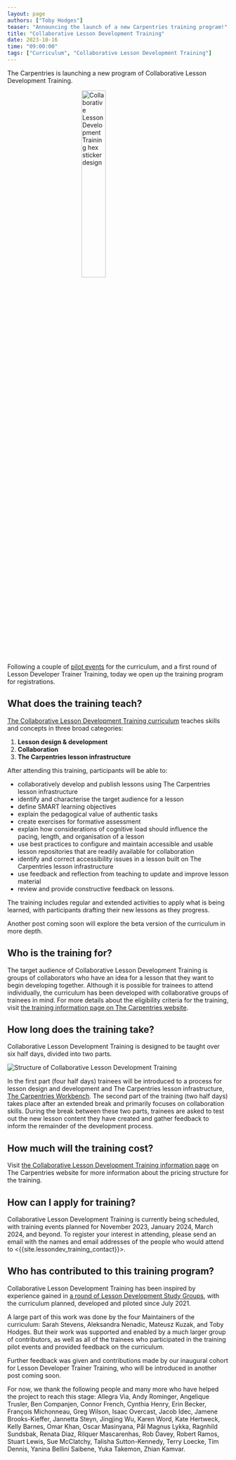 ```yaml
---
layout: page
authors: ["Toby Hodges"]
teaser: "Announcing the launch of a new Carpentries training program!"
title: "Collaborative Lesson Development Training"
date: 2023-10-16
time: "09:00:00"
tags: ["Curriculum", "Collaborative Lesson Development Training"]
---
```


The Carpentries is launching a new program of Collaborative Lesson Development Training.

<img alt="Collaborative Lesson Development Training hex sticker design" src="{{ site.urlimg }}/blog/2023/10/CLDT-hex-sticker.png" style='display: block; margin-left: auto; margin-right: auto; width: 33%;'>

Following a couple of [pilot events][cldt-pilot] for the curriculum,
and a first round of Lesson Developer Trainer Training,
today we open up the training program for registrations.


## What does the training teach?
[The Collaborative Lesson Development Training curriculum][cldt-curriculum]
teaches skills and concepts in three broad categories:

1. **Lesson design & development**
2. **Collaboration**
3. **The Carpentries lesson infrastructure**

After attending this training, participants will be able to:

* collaboratively develop and publish lessons using The Carpentries lesson infrastructure
* identify and characterise the target audience for a lesson
* define SMART learning objectives
* explain the pedagogical value of authentic tasks
* create exercises for formative assessment
* explain how considerations of cognitive load should influence the pacing, length, and organisation of a lesson
* use best practices to configure and maintain accessible and usable lesson repositories
  that are readily available for collaboration
* identify and correct accessibility issues in a lesson built on The Carpentries lesson infrastructure
* use feedback and reflection from teaching to update and improve lesson material
* review and provide constructive feedback on lessons.

The training includes regular and extended activities to apply what is being learned,
with participants drafting their new lessons as they progress.

Another post coming soon will explore the beta version of the curriculum in more depth.


## Who is the training for?
The target audience of Collaborative Lesson Development Training is groups of collaborators who have an idea for a lesson that they want to begin developing together. Although it is possible for trainees to attend individually, the curriculum has been developed with collaborative groups of trainees in mind. For more details about the eligibility criteria for the training, visit [the training information page on The Carpentries website][cldt-info].


## How long does the training take?
Collaborative Lesson Development Training
is designed to be taught over six half days, divided into two parts.

<img alt="Structure of Collaborative Lesson Development Training" src="{{ site.urlimg }}/blog/2023/10/CLDT-structure.svg">

In the first part (four half days) trainees will be introduced to
a process for lesson design and development
and The Carpentries lesson infrastructure, [The Carpentries Workbench][workbench].
The second part of the training (two half days) takes place after an extended break
and primarily focuses on collaboration skills.
During the break between these two parts,
trainees are asked to test out the new lesson content they have created
and gather feedback to inform the remainder of the development process.


## How much will the training cost?
Visit [the Collaborative Lesson Development Training information page][cldt-info]
on The Carpentries website for more information about the pricing structure for the training.


## How can I apply for training?
Collaborative Lesson Development Training is currently being scheduled,
with training events planned for November 2023, January 2024, March 2024, and beyond.
To register your interest in attending,
please send an email with the names and email addresses of the people who would attend
to <{{site.lessondev_training_contact}}>.


## Who has contributed to this training program?
Collaborative Lesson Development Training has been inspired by experience gained in
[a round of Lesson Development Study Groups][ldsg-pilot],
with the curriculum planned, developed and piloted since July 2021.

A large part of this work was done by the four Maintainers of the curriculum:
Sarah Stevens, Aleksandra Nenadic, Mateusz Kuzak, and Toby Hodges.
But their work was supported and enabled by a much larger group of contributors,
as well as all of the trainees who participated in the training pilot events and provided feedback on the curriculum.

Further feedback was given and contributions made by our inaugural cohort for Lesson Developer Trainer Training,
who will be introduced in another post coming soon.

For now, we thank the following people and many more who have helped the project to reach this stage:
Allegra Via,
Andy Rominger,
Angelique Trusler,
Ben Companjen,
Connor French,
Cynthia Henry,
Erin Becker,
François Michonneau,
Greg Wilson,
Isaac Overcast,
Jacob Idec,
Jamene Brooks-Kieffer,
Jannetta Steyn,
Jingjing Wu,
Karen Word,
Kate Hertweck,
Kelly Barnes,
Omar Khan,
Oscar Masinyana,
Pål Magnus Lykka,
Ragnhild Sundsbak,
Renata Diaz,
Rilquer Mascarenhas,
Rob Davey,
Robert Ramos,
Stuart Lewis,
Sue McClatchy,
Talisha Sutton-Kennedy,
Terry Loecke,
Tim Dennis,
Yanina Bellini Saibene,
Yuka Takemon,
Zhian Kamvar.

[cldt-curriculum]: https://carpentries.github.io/lesson-development-training/
[cldt-info]: /lesson-development-training/
[cldt-pilot]: https://carpentries.org/blog/2022/04/lesson-development-training-pilot/
[ldsg-pilot]: https://carpentries.org/blog/2021/06/ldsg1-retrospective/
[workbench]: https://carpentries.github.io/workbench/
